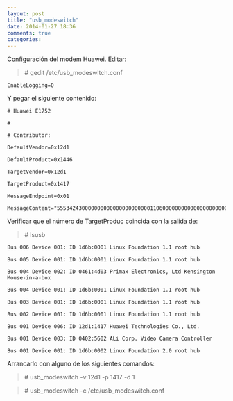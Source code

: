 ```yaml
---
layout: post
title: "usb_modeswitch"
date: 2014-01-27 18:36
comments: true
categories: 
---
```

Configuración del modem Huawei. Editar:

>\# gedit /etc/usb_modeswitch.conf 

	EnableLogging=0

Y pegar el siguiente contenido:

	# Huawei E1752

	# 

	# Contributor:

	DefaultVendor=0x12d1

	DefaultProduct=0x1446

	TargetVendor=0x12d1

	TargetProduct=0x1417

	MessageEndpoint=0x01

	MessageContent="55534243000000000000000000000011060000000000000000000000000000"

Verificar que el número de TargetProduc coincida con la salida de:

>\# lsusb 

	Bus 006 Device 001: ID 1d6b:0001 Linux Foundation 1.1 root hub

	Bus 005 Device 001: ID 1d6b:0001 Linux Foundation 1.1 root hub

	Bus 004 Device 002: ID 0461:4d03 Primax Electronics, Ltd Kensington Mouse-in-a-box

	Bus 004 Device 001: ID 1d6b:0001 Linux Foundation 1.1 root hub

	Bus 003 Device 001: ID 1d6b:0001 Linux Foundation 1.1 root hub

	Bus 002 Device 001: ID 1d6b:0001 Linux Foundation 1.1 root hub

	Bus 001 Device 006: ID 12d1:1417 Huawei Technologies Co., Ltd. 

	Bus 001 Device 003: ID 0402:5602 ALi Corp. Video Camera Controller

	Bus 001 Device 001: ID 1d6b:0002 Linux Foundation 2.0 root hub

Arrancarlo con alguno de los siguientes comandos:

>\# usb_modeswitch -v 12d1 -p 1417 -d 1

>\# usb_modeswitch -c /etc/usb_modeswitch.conf

